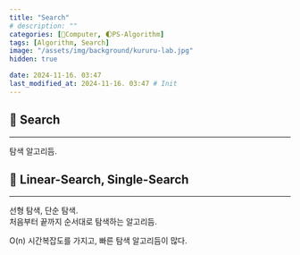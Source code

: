 ```yaml
---
title: "Search"
# description: ""
categories: [💫Computer, 🌓PS-Algorithm]
tags: [Algorithm, Search]
image: "/assets/img/background/kururu-lab.jpg"
hidden: true

date: 2024-11-16. 03:47
last_modified_at: 2024-11-16. 03:47 # Init
---
```


## 💫 Search

---

탐색 알고리듬.  

## 💫 Linear-Search, Single-Search

---

선형 탐색, 단순 탐색.  
처음부터 끝까지 순서대로 탐색하는 알고리듬.  

O(n) 시간복잡도를 가지고, 빠른 탐색 알고리듬이 많다.  
